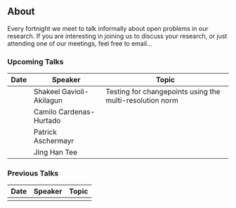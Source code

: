 ## About

Every fortnight we meet to talk informally about open problems in our research. If you are interesting in joining us to discuss your research, or just attending one of our meetings, feel free to email...

### Upcoming Talks

| Date | Speaker | Topic |
|---|---|---|
| | Shakeel Gavioli-Akilagun | Testing for changepoints using the multi-resolution norm |
| | Camilo Cardenas-Hurtado | |
| | Patrick Aschermayr | |
| | Jing Han Tee | |   

### Previous Talks

| Date | Speaker | Topic |
|---|---|---|
| | | |
